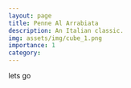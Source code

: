 ```yaml
---
layout: page
title: Penne Al Arrabiata
description: An Italian classic.
img: assets/img/cube_1.png
importance: 1
category: 
---
```


lets go

